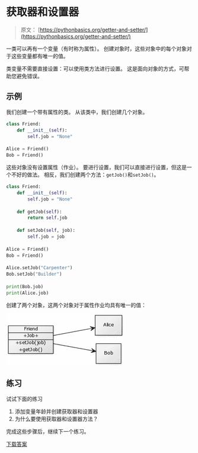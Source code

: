 # 获取器和设置器

> 原文： [https://pythonbasics.org/getter-and-setter/](https://pythonbasics.org/getter-and-setter/)

一类可以再有一个变量（有时称为属性）。 创建对象时，这些对象中的每个对象对于这些变量都有唯一的值。

类变量不需要直接设置：可以使用类方法进行设置。 这是面向对象的方式，可帮助您避免错误。



## 示例

我们创建一个带有属性的类。 从该类中，我们创建几个对象。

```py
class Friend:    
    def __init__(self):
        self.job = "None"

Alice = Friend()
Bob = Friend()

```

这些对象没有设置属性（作业）。 要进行设置，我们可以直接进行设置，但这是一个不好的做法。 相反，我们创建两个方法：`getJob()`和`setJob()`。

```py
class Friend:
    def __init__(self):
        self.job = "None"

    def getJob(self):
        return self.job

    def setJob(self, job):
        self.job = job

Alice = Friend()
Bob = Friend()

Alice.setJob("Carpenter")
Bob.setJob("Builder")

print(Bob.job)
print(Alice.job)

```

创建了两个对象，这两个对象对于属性作业均具有唯一的值：

![getter setter](img/73f6512e1f8ebce243695f723c837fe4.jpg)

## 练习

试试下面的练习

1.  添加变量年龄并创建获取器和设置器
2.  为什么要使用获取器和设置器方法？

完成这些步骤后，继续下一个练习。

[下载答案](https://gum.co/HhgpI)